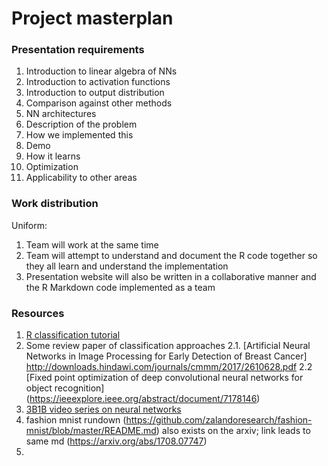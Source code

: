 # Project masterplan
### Presentation requirements
1. Introduction to linear algebra of NNs
2. Introduction to activation functions
3. Introduction to output distribution
4. Comparison against other methods
5. NN architectures
6. Description of the problem
7. How we implemented this
8. Demo
9. How it learns
10. Optimization
11. Applicability to other areas


### Work distribution
Uniform:

1. Team will work at the same time
2. Team will attempt to understand and document the R code together so they all learn and understand the implementation
3. Presentation website will also be written in a collaborative manner and the R Markdown code implemented as a team

### Resources

1. [R classification tutorial](https://cran.r-project.org/web/packages/keras/vignettes/tutorial_basic_classification.html)
2. Some review paper of classification approaches
  2.1. [Artificial Neural Networks in Image Processing for Early Detection of Breast Cancer] http://downloads.hindawi.com/journals/cmmm/2017/2610628.pdf
  2.2 [Fixed point optimization of deep convolutional neural networks for object recognition] (https://ieeexplore.ieee.org/abstract/document/7178146)
3. [3B1B video series on neural networks](https://www.youtube.com/watch?v=aircAruvnKk&list=PLZHQObOWTQDNU6R1_67000Dx_ZCJB-3pi)
4. fashion mnist rundown (https://github.com/zalandoresearch/fashion-mnist/blob/master/README.md) also exists on the arxiv; link leads to same md (https://arxiv.org/abs/1708.07747)
5. 
